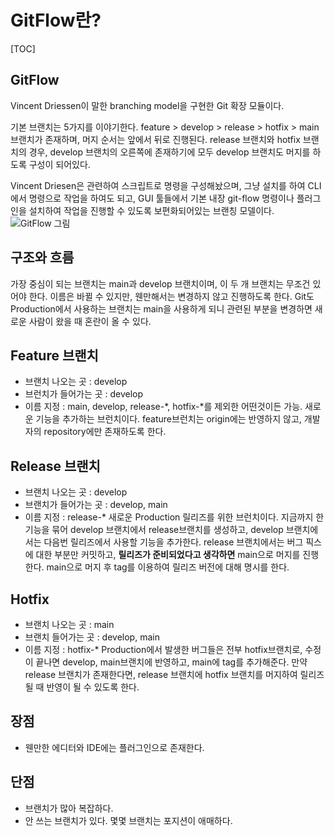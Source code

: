 # GitFlow란?

[TOC]

## GitFlow

Vincent Driessen이 말한 branching model을 구현한 Git 확장 모듈이다.

기본 브랜치는 5가지를 이야기한다.
feature > develop > release > hotfix > main 브랜치가 존재하며, 머지 순서는 앞에서 뒤로 진행된다.
release 브랜치와 hotfix 브랜치의 경우, develop 브랜치의 오른쪽에 존재하기에 모두 develop 브랜치도 머지를 하도록 구성이 되어있다.

Vincent Driesen은 관련하여 스크립트로 명령을 구성해놨으며, 그냥 설치를 하여 CLI에서 명령으로 작업을 하여도 되고, GUI 툴들에서 기본 내장 git-flow 명령이나 플러그인을 설치하여 작업을 진행할 수 있도록 보편화되어있는 브랜칭 모델이다.
![GitFlow 그림](http://nvie.com/img/git-model@2x.png)

## 구조와 흐름

가장 중심이 되는 브랜치는 main과 develop 브랜치이며, 이 두 개 브랜치는 무조건 있어야 한다. 이름은 바뀔 수 있지만, 웬만해서는 변경하지 않고 진행하도록 한다. Git도 Production에서 사용하는 브랜치는 main을 사용하게 되니 관련된 부분을 변경하면 새로운 사람이 왔을 때 혼란이 올 수 있다.

## Feature 브랜치

- 브랜치 나오는 곳 : develop
- 브런치가 들어가는 곳 : develop
- 이름 지정 : main, develop, release-*, hotfix-*를 제외한 어떤것이든 가능. 새로운 기능을 추가하는 브런치이다. feature브런치는 origin에는 반영하지 않고, 개발자의 repository에만 존재하도록 한다.

## Release 브랜치

- 브랜치 나오는 곳 : develop
- 브랜치가 들어가는 곳 : develop, main
- 이름 지정 : release-* 새로운 Production 릴리즈를 위한 브런치이다. 지금까지 한 기능을 묶어 develop 브랜치에서 release브랜치를 생성하고, develop 브랜치에서는 다음번 릴리즈에서 사용할 기능을 추가한다. release 브랜치에서는 버그 픽스에 대한 부분만 커밋하고, **릴리즈가 준비되었다고 생각하면** main으로 머지를 진행한다. main으로 머지 후 tag를 이용하여 릴리즈 버전에 대해 명시를 한다.

## Hotfix

- 브랜치 나오는 곳 : main
- 브랜치 들어가는 곳 : develop, main
- 이름 지정 : hotfix-* Production에서 발생한 버그들은 전부 hotfix브랜치로, 수정이 끝나면 develop, main브랜치에 반영하고, main에 tag를 추가해준다. 만약 release 브랜치가 존재한다면, release 브랜치에 hotfix 브랜치를 머지하여 릴리즈 될 때 반영이 될 수 있도록 한다.

## 장점

- 웬만한 에디터와 IDE에는 플러그인으로 존재한다.

## 단점

- 브랜치가 많아 복잡하다.
- 안 쓰는 브랜치가 있다. 몇몇 브랜치는 포지션이 애매하다.